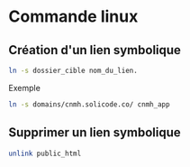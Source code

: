 # Commande linux 

## Création d'un lien symbolique

```bash
ln -s dossier_cible nom_du_lien.
```

Exemple 

```bash
ln -s domains/cnmh.solicode.co/ cnmh_app
```

## Supprimer un lien symbolique 

```bash
unlink public_html
```